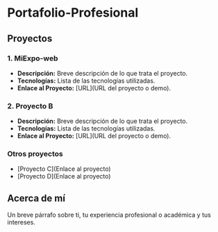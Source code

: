 # Portafolio-Profesional
## Proyectos

### 1. MiExpo-web
- **Descripción:** Breve descripción de lo que trata el proyecto.
- **Tecnologías:** Lista de las tecnologías utilizadas.
- **Enlace al Proyecto:** [URL](URL del proyecto o demo).

### 2. Proyecto B
- **Descripción:** Breve descripción de lo que trata el proyecto.
- **Tecnologías:** Lista de las tecnologías utilizadas.
- **Enlace al Proyecto:** [URL](URL del proyecto o demo).

### Otros proyectos
- [Proyecto C](Enlace al proyecto)
- [Proyecto D](Enlace al proyecto)

## Acerca de mí
Un breve párrafo sobre ti, tu experiencia profesional o académica y tus intereses.
